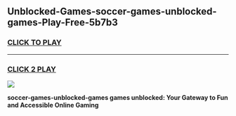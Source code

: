 
## Unblocked-Games-soccer-games-unblocked-games-Play-Free-5b7b3
<h3>
<a href="https://premium76.site?title=soccer-games-unblocked-games&ref=17A">CLICK TO PLAY</a></h3>
<hr>

<h3>
<a href="https://premium76.site?title=soccer-games-unblocked-games&ref=17A">CLICK 2 PLAY</a>
  
</h3>

<a href="https://premium76.site?title=soccer-games-unblocked-games&ref=17A"><img src="https://clearcache.store/games.png"></a>


**soccer-games-unblocked-games games unblocked: Your Gateway to Fun and Accessible Online Gaming**

